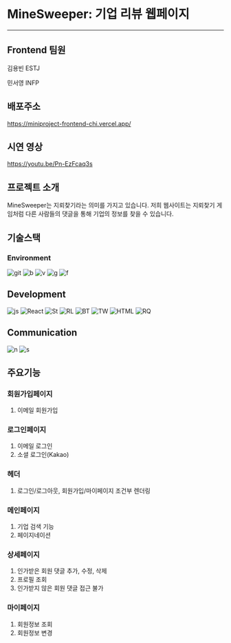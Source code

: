 # MineSweeper: 기업 리뷰 웹페이지 

---

## Frontend 팀원
김용빈 ESTJ

민서영 INFP


## 배포주소
https://miniproject-frontend-chi.vercel.app/

## 시연 영상
https://youtu.be/Pn-EzFcaq3s

## 프로젝트 소개
MineSweeper는 지뢰찾기라는 의미를 가지고 있습니다. 저희 웹사이트는 지뢰찾기 게임처럼 다른 사람들의 댓글을 통해 기업의 정보를 찾을 수 있습니다.

## 기술스택
### Environment
![git](https://img.shields.io/badge/GIT-E44C30?style=for-the-badge&logo=git&logoColor=white)
![b](https://img.shields.io/badge/Vercel-000000?style=for-the-badge&logo=vercel&logoColor=white)
![v](https://img.shields.io/badge/Visual_Studio_Code-0078D4?style=for-the-badge&logo=visual%20studio%20code&logoColor=white)
![g](https://img.shields.io/badge/GitHub-100000?style=for-the-badge&logo=github&logoColor=white)
![f](https://img.shields.io/badge/Figma-F24E1E?style=for-the-badge&logo=figma&logoColor=white)
## Development
![js](https://img.shields.io/badge/JavaScript-F7DF1E?style=for-the-badge&logo=JavaScript&logoColor=white)
![React](https://img.shields.io/badge/React-20232A?style=for-the-badge&logo=react&logoColor=61DAFB)
![St](https://img.shields.io/badge/styled--components-DB7093?style=for-the-badge&logo=styled-components&logoColor=white)
![RL](https://img.shields.io/badge/React_Router-CA4245?style=for-the-badge&logo=react-router&logoColor=white)
![BT](https://img.shields.io/badge/Bootstrap-563D7C?style=for-the-badge&logo=bootstrap&logoColor=white)
![TW](https://img.shields.io/badge/Tailwind_CSS-38B2AC?style=for-the-badge&logo=tailwind-css&logoColor=white)
![HTML](https://img.shields.io/badge/HTML5-E34F26?style=for-the-badge&logo=html5&logoColor=white)
![RQ](https://img.shields.io/badge/React_Query-20232A?style=for-the-badge&logo=react&logoColor=61DAFB)
## Communication
![n](https://img.shields.io/badge/Notion-%23000000.svg?style=for-the-badge&logo=notion&logoColor=white)
![s](https://img.shields.io/badge/Slack-4A154B?style=for-the-badge&logo=slack&logoColor=white)


## 주요기능

### 회원가입페이지
1. 이메일 회원가입

### 로그인페이지
1. 이메일 로그인
2. 소셜 로그인(Kakao)

### 헤더
1. 로그인/로그아웃, 회원가입/마이페이지 조건부 렌더링

### 메인페이지
1. 기업 검색 기능
2. 페이지네이션

### 상세페이지
1. 인가받은 회원 댓글 추가, 수정, 삭제
2. 프로필 조회
3. 인가받지 않은 회원 댓글 접근 불가

### 마이페이지
1. 회원정보 조회
2. 회원정보 변경
